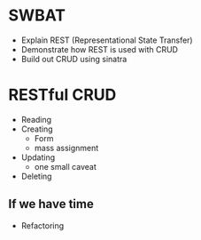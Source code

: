 # SWBAT
* Explain REST (Representational State Transfer)
* Demonstrate how REST is used with CRUD
* Build out CRUD using sinatra

# RESTful CRUD
* Reading
* Creating
  * Form
  * mass assignment
* Updating
  * one small caveat
* Deleting

## If we have time
* Refactoring
